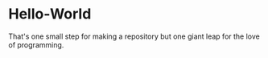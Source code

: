 # Hello-World
That's one small step for making a repository but one giant leap for the love of programming.

